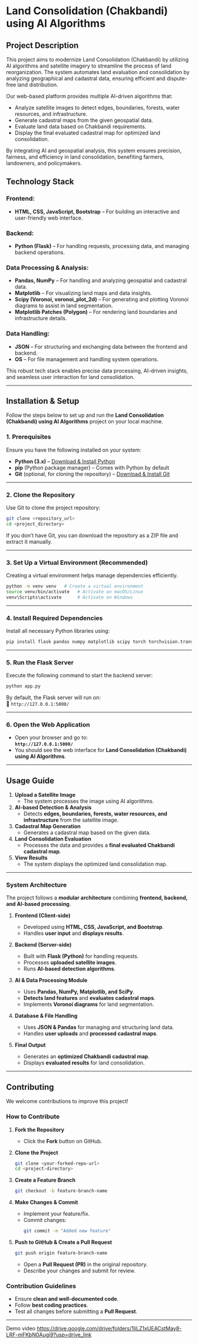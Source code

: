 # Land Consolidation (Chakbandi) using AI Algorithms

## Project Description
This project aims to modernize Land Consolidation (Chakbandi) by utilizing AI algorithms and satellite imagery to streamline the process of land reorganization. The system automates land evaluation and consolidation by analyzing geographical and cadastral data, ensuring efficient and dispute-free land distribution.

Our web-based platform provides multiple AI-driven algorithms that:

- Analyze satellite images to detect edges, boundaries, forests, water resources, and infrastructure.
- Generate cadastral maps from the given geospatial data.
- Evaluate land data based on Chakbandi requirements.
- Display the final evaluated cadastral map for optimized land consolidation.

By integrating AI and geospatial analysis, this system ensures precision, fairness, and efficiency in land consolidation, benefiting farmers, landowners, and policymakers.

## Technology Stack

### Frontend:
- **HTML, CSS, JavaScript, Bootstrap** – For building an interactive and user-friendly web interface.

### Backend:
- **Python (Flask)** – For handling requests, processing data, and managing backend operations.

### Data Processing & Analysis:
- **Pandas, NumPy** – For handling and analyzing geospatial and cadastral data.
- **Matplotlib** – For visualizing land maps and data insights.
- **Scipy (Voronoi, voronoi_plot_2d)** – For generating and plotting Voronoi diagrams to assist in land segmentation.
- **Matplotlib Patches (Polygon)** – For rendering land boundaries and infrastructure details.

### Data Handling:
- **JSON** – For structuring and exchanging data between the frontend and backend.
- **OS** – For file management and handling system operations.

This robust tech stack enables precise data processing, AI-driven insights, and seamless user interaction for land consolidation.

---

## Installation & Setup  

Follow the steps below to set up and run the **Land Consolidation (Chakbandi) using AI Algorithms** project on your local machine.  

### 1. Prerequisites  
Ensure you have the following installed on your system:  
- **Python (3.x)** – [Download & Install Python](https://www.python.org/downloads/)  
- **pip** (Python package manager) – Comes with Python by default  
- **Git** (optional, for cloning the repository) – [Download & Install Git](https://git-scm.com/downloads)  

---

### 2. Clone the Repository  
Use Git to clone the project repository:  
```bash
git clone <repository_url>
cd <project_directory>
```
If you don’t have Git, you can download the repository as a ZIP file and extract it manually.  

---

### 3. Set Up a Virtual Environment (Recommended)  
Creating a virtual environment helps manage dependencies efficiently.  

```bash
python -m venv venv   # Create a virtual environment
source venv/bin/activate   # Activate on macOS/Linux
venv\Scripts\activate      # Activate on Windows
```

---

### 4. Install Required Dependencies  
Install all necessary Python libraries using:  

```bash
pip install flask pandas numpy matplotlib scipy torch torchvision.transforms sklearn.cluster KMeans 
```

---

### 5. Run the Flask Server  
Execute the following command to start the backend server:  
```bash
python app.py
```
By default, the Flask server will run on:  
📌 `http://127.0.0.1:5000/`  

---

### 6. Open the Web Application  
- Open your browser and go to:  
  **`http://127.0.0.1:5000/`**  
- You should see the web interface for **Land Consolidation (Chakbandi) using AI Algorithms**.  

---

## Usage Guide  

1. **Upload a Satellite Image**  
   - The system processes the image using AI algorithms.  
2. **AI-based Detection & Analysis**  
   - Detects **edges, boundaries, forests, water resources, and infrastructure** from the satellite image.  
3. **Cadastral Map Generation**  
   - Generates a cadastral map based on the given data.  
4. **Land Consolidation Evaluation**  
   - Processes the data and provides a **final evaluated Chakbandi cadastral map**.  
5. **View Results**  
   - The system displays the optimized land consolidation map.  

---

### System Architecture  

The project follows a **modular architecture** combining **frontend, backend, and AI-based processing**.  

1. **Frontend (Client-side)**  
   - Developed using **HTML, CSS, JavaScript, and Bootstrap**.  
   - Handles **user input** and **displays results**.  

2. **Backend (Server-side)**  
   - Built with **Flask (Python)** for handling requests.  
   - Processes **uploaded satellite images**.  
   - Runs **AI-based detection algorithms**.  

3. **AI & Data Processing Module**  
   - Uses **Pandas, NumPy, Matplotlib, and SciPy**.  
   - **Detects land features** and **evaluates cadastral maps**.  
   - Implements **Voronoi diagrams** for land segmentation.  

4. **Database & File Handling**  
   - Uses **JSON & Pandas** for managing and structuring land data.  
   - Handles **user uploads** and **processed cadastral maps**.  

5. **Final Output**  
   - Generates an **optimized Chakbandi cadastral map**.  
   - Displays **evaluated results** for land consolidation.  

---

## Contributing  

We welcome contributions to improve this project!  

### How to Contribute  
1. **Fork the Repository**  
   - Click the **Fork** button on GitHub.  

2. **Clone the Project**  
   ```bash
   git clone <your-forked-repo-url>
   cd <project-directory>
   ```

3. **Create a Feature Branch**  
   ```bash
   git checkout -b feature-branch-name
   ```

4. **Make Changes & Commit**  
   - Implement your feature/fix.  
   - Commit changes:  
     ```bash
     git commit -m "Added new feature"
     ```

5. **Push to GitHub & Create a Pull Request**  
   ```bash
   git push origin feature-branch-name
   ```
   - Open a **Pull Request (PR)** in the original repository.  
   - Describe your changes and submit for review.  

### Contribution Guidelines  
- Ensure **clean and well-documented code**.  
- Follow **best coding practices**.  
- Test all changes before submitting a **Pull Request**.  

---

Demo video
https://drive.google.com/drive/folders/1liLZ1xUEACstMay8-LRF-mFKbN0Augi9?usp=drive_link

